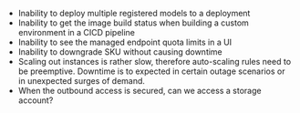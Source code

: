 - Inability to deploy multiple registered models to a deployment
- Inability to get the image build status when building a custom environment in a CICD pipeline
- Inability to see the managed endpoint quota limits in a UI
- Inability to downgrade SKU without causing downtime
- Scaling out instances is rather slow, therefore auto-scaling rules need to be preemptive. Downtime is to expected in certain outage scenarios or in unexpected surges of demand.
- When the outbound access is secured, can we access a storage account?